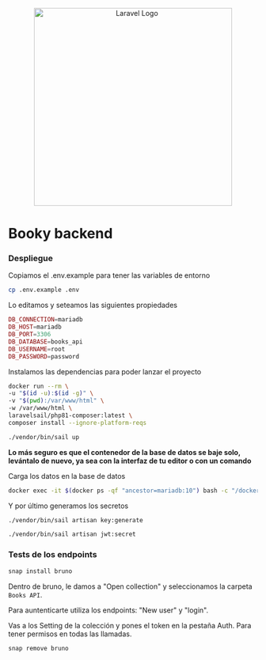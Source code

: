 <p align="center"><a href="https://laravel.com" target="_blank"><img src="https://raw.githubusercontent.com/laravel/art/master/logo-lockup/5%20SVG/2%20CMYK/1%20Full%20Color/laravel-logolockup-cmyk-red.svg" width="400" alt="Laravel Logo"></a></p>

# Booky backend

### Despliegue

Copiamos el .env.example para tener las variables de entorno

```bash
cp .env.example .env
```

Lo editamos y seteamos las siguientes propiedades

```php
DB_CONNECTION=mariadb
DB_HOST=mariadb
DB_PORT=3306
DB_DATABASE=books_api
DB_USERNAME=root
DB_PASSWORD=password
```

Instalamos las dependencias para poder lanzar el proyecto

```bash
docker run --rm \
-u "$(id -u):$(id -g)" \
-v "$(pwd):/var/www/html" \
-w /var/www/html \
laravelsail/php81-composer:latest \
composer install --ignore-platform-reqs
```

```bash
./vendor/bin/sail up
```

**Lo más seguro es que el contenedor de la base de datos se baje solo, levántalo de nuevo, ya sea con la interfaz de tu editor o con un comando**

Carga los datos en la base de datos

```bash
docker exec -it $(docker ps -qf "ancestor=mariadb:10") bash -c "/docker-entrypoint-initdb.d/init.sh"
```

Y por último generamos los secretos

```bash
./vendor/bin/sail artisan key:generate
```

```bash
./vendor/bin/sail artisan jwt:secret
```

### Tests de los endpoints

```bash
snap install bruno
```

Dentro de bruno, le damos a "Open collection" y seleccionamos la carpeta `Books API`.

Para auntenticarte utiliza los endpoints: "New user" y "login".

Vas a los Setting de la colección y pones el token en la pestaña Auth. Para tener permisos en todas las llamadas.

```
snap remove bruno
```
